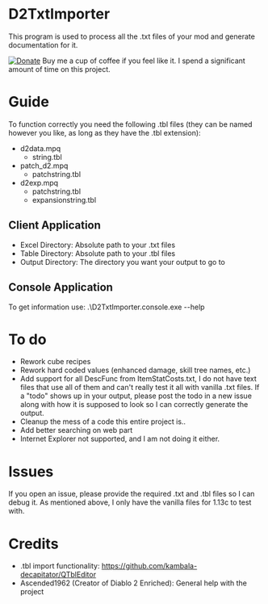 # D2TxtImporter
This program is used to process all the .txt files of your mod and generate documentation for it.

[![Donate](https://img.shields.io/badge/Donate-PayPal-green.svg)](https://www.paypal.com/cgi-bin/webscr?cmd=_s-xclick&hosted_button_id=HW6L5XFFAFZ5J&source=url) Buy me a cup of coffee if you feel like it. I spend a significant amount of time on this project.

# Guide
To function correctly you need the following .tbl files (they can be named however you like, as long as they have the .tbl extension):
- d2data.mpq
  - string.tbl
- patch_d2.mpq
  - patchstring.tbl
- d2exp.mpq
  - patchstring.tbl
  - expansionstring.tbl
  
## Client Application
- Excel Directory: Absolute path to your .txt files
- Table Directory: Absolute path to your .tbl files
- Output Directory: The directory you want your output to go to

## Console Application
To get information use:
.\D2TxtImporter.console.exe --help

# To do
- Rework cube recipes
- Rework hard coded values (enhanced damage, skill tree names, etc.)
- Add support for all DescFunc from ItemStatCosts.txt, I do not have text files that use all of them and can't really test it all with vanilla .txt files. If a "todo" shows up in your output, please post the todo in a new issue along with how it is supposed to look so I can correctly generate the output.
- Cleanup the mess of a code this entire project is..
- Add better searching on web part
- Internet Explorer not supported, and I am not doing it either.

# Issues
If you open an issue, please provide the required .txt and .tbl files so I can debug it. As mentioned above, I only have the vanilla files for 1.13c to test with.

# Credits
- .tbl import functionality: https://github.com/kambala-decapitator/QTblEditor
- Ascended1962 (Creator of Diablo 2 Enriched): General help with the project
